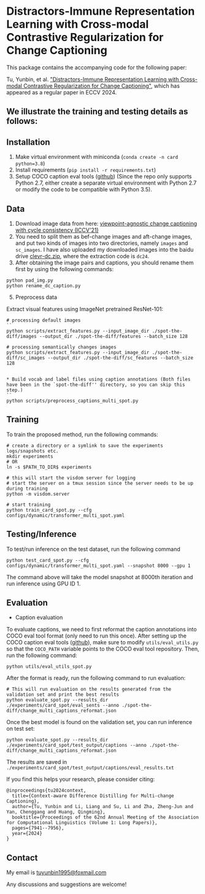 # Distractors-Immune Representation Learning with Cross-modal Contrastive Regularization for Change Captioning
This package contains the accompanying code for the following paper:

Tu, Yunbin, et al. ["Distractors-Immune Representation Learning with Cross-modal Contrastive Regularization for Change Captioning"](https://www.ecva.net/papers/eccv_2024/papers_ECCV/papers/05989.pdf), which has appeared as a regular paper in ECCV 2024. 

## We illustrate the training and testing details as follows:

## Installation

1. Make virtual environment with miniconda (`conda create -n card python=3.8`)
2. Install requirements (`pip install -r requirements.txt`)
3. Setup COCO caption eval tools ([github](https://github.com/tylin/coco-caption)) (Since the repo only supports Python 2.7, either create a separate virtual environment with Python 2.7 or modify the code to be compatible with Python 3.5).

## Data
1. Download image data from here: [viewpoint-agnostic change captioning with cycle consistency (ICCV'21)](https://github.com/hsgkim/clevr-dc)
2. You need to split them as bef-change images and aft-change images, and put two kinds of images into two directories, namely `images` and `sc_images`. 
I have also uploaded my downloaded images into the baidu drive [clevr-dc.zip](https://pan.baidu.com/s/1VK6dH7BQ7rYaIVYOYLVZGg?pwd=dc24), where the extraction code is `dc24`.
3. After obtaining the image pairs and captions, you should rename them first by using the following commands:
```
python pad_img.py
python rename_dc_caption.py
```   


5. Preprocess data

 Extract visual features using ImageNet pretrained ResNet-101:
```
# processing default images
``
python scripts/extract_features.py --input_image_dir ./spot-the-diff/images --output_dir ./spot-the-diff/features --batch_size 128

# processing semantically changes images
python scripts/extract_features.py --input_image_dir ./spot-the-diff/sc_images --output_dir ./spot-the-diff/sc_features --batch_size 128


* Build vocab and label files using caption annotations (Both files have been in the `spot-the-diff'' directory, so you can skip this step.)
``
python scripts/preprocess_captions_multi_spot.py
```

## Training
To train the proposed method, run the following commands:
```
# create a directory or a symlink to save the experiments logs/snapshots etc.
mkdir experiments
# OR
ln -s $PATH_TO_DIR$ experiments

# this will start the visdom server for logging
# start the server on a tmux session since the server needs to be up during training
python -m visdom.server

# start training
python train_card_spot.py --cfg configs/dynamic/transformer_multi_spot.yaml
```

## Testing/Inference
To test/run inference on the test dataset, run the following command
```
python test_card_spot.py --cfg configs/dynamic/transformer_multi_spot.yaml --snapshot 8000 --gpu 1
```
The command above will take the model snapshot at 8000th iteration and run inference using GPU ID 1.

## Evaluation
* Caption evaluation

To evaluate captions, we need to first reformat the caption annotations into COCO eval tool format (only need to run this once). After setting up the COCO caption eval tools ([github](https://github.com/tylin/coco-caption)), make sure to modify `utils/eval_utils.py` so that the `COCO_PATH` variable points to the COCO eval tool repository. Then, run the following command:
```
python utils/eval_utils_spot.py
```

After the format is ready, run the following command to run evaluation:
```
# This will run evaluation on the results generated from the validation set and print the best results
python evaluate_spot.py --results_dir ./experiments/card_spot/eval_sents --anno ./spot-the-diff/change_multi_captions_reformat.json 
```

Once the best model is found on the validation set, you can run inference on test set:
```
python evaluate_spot.py --results_dir ./experiments/card_spot/test_output/captions --anno ./spot-the-diff/change_multi_captions_reformat.json 
```
The results are saved in `./experiments/card_spot/test_output/captions/eval_results.txt`

If you find this helps your research, please consider citing:
```
@inproceedings{tu2024context,
  title={Context-aware Difference Distilling for Multi-change Captioning},
  author={Tu, Yunbin and Li, Liang and Su, Li and Zha, Zheng-Jun and Yan, Chenggang and Huang, Qingming},
  booktitle={Proceedings of the 62nd Annual Meeting of the Association for Computational Linguistics (Volume 1: Long Papers)},
  pages={7941--7956},
  year={2024}
}
```

## Contact
My email is tuyunbin1995@foxmail.com

Any discussions and suggestions are welcome!



